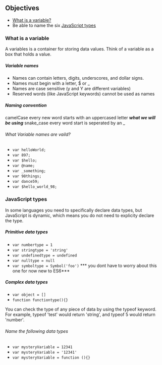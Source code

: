 ## Objectives
* [What is a variable?](#what-is-a-variable)
* Be able to name the six [JavaScript types](#javascript-types)

### What is a variable
A variables is a container for storing data values. Think of a variable as a box that holds a value.

##### Variable names

* Names can contain letters, digits, underscores, and dollar signs.
* Names must begin with a letter, $ or _
* Names are case sensitive (y and Y are different variables)
* Reserved words (like JavaScript keywords) cannot be used as names

##### Naming convention
 camelCase every new word starts with an uppercased letter ***what we will be using***
 snake_case every word start is seperated by an _

###### What Variable names are vaild?
* `var helloWorld;`
* `var 897;`
* `var $hello;`
* `var @name;`
* `var _something;`
* `var 98things;`
* `var dance59;`
* `var $hello_world_98;`

### JavaScript types
In some languages you need to specifically declare data types, but JavaScript is dynamic, which means you do not need to explicity declare the type.

##### Primitive data types
* `var numbertype = 1`
* `var stringtype = 'string'`
* `var undefinedtype = undefined`
* `var nulltype = null`
* `var symboltype = Symbol('foo')` *** you dont have to worry about this one for now new to ES6***

##### Complex data types
* `var object = []`
* `function functiontype(){}`

You can check the type of any piece of data by using the typeof keyword. For example, typeof 'test' would return 'string', and typeof 5 would return 'number'.

###### Name the following data types
* `var mysteryVariable = 12341`
* `var mysteryVariable = '12341'`
* `var mysteryVariable = function (){}`

